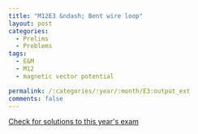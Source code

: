 ```yaml
---
title: "M12E3 &ndash; Bent wire loop"
layout: post
categories:
  - Prelims
  - Problems
tags:
  - E&M
  - M12
  - magnetic vector potential

permalink: /:categories/:year/:month/E3:output_ext
comments: false
---
```

<object data="2012M3E.pdf" type="application/pdf" width="100%" height="500"></object>
<div class="message"><a href='https://princetonprelim.com/prelim/29/'>Check for solutions to this year's exam</a></div>